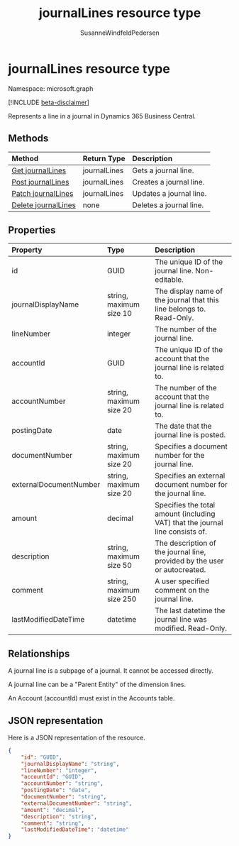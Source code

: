 ﻿---
title: journalLines resource type 
description: A journal line in Dynamics 365 Business Central.
services: project-madeira
documentationcenter: ''
author: SusanneWindfeldPedersen
localization_priority: Normal
ms.prod: "dynamics-365-business-central"
doc_type: resourcePageType
---

# journalLines resource type

Namespace: microsoft.graph

[!INCLUDE [beta-disclaimer](../../includes/beta-disclaimer.md)]

Represents a line in a journal in Dynamics 365 Business Central.

## Methods

| Method                                                       | Return Type  | Description             |
| :----------------------------------------------------------- | :----------- | :---------------------- |
| [Get journalLines](../api/dynamics-journalline-get.md)       | journalLines | Gets a journal line.    |
| [Post journalLines](../api/dynamics-create-journalline.md)   | journalLines | Creates a journal line. |
| [Patch journalLines](../api/dynamics-journalline-update.md)  | journalLines | Updates a journal line. |
| [Delete journalLines](../api/dynamics-journalline-delete.md) | none         | Deletes a journal line. |

## Properties

| Property               | Type                     | Description                                                                   |
| :--------------------- | :----------------------- | :---------------------------------------------------------------------------- |
| id                     | GUID                     | The unique ID of the journal line. Non-editable.                              |
| journalDisplayName     | string, maximum size 10  | The display name of the journal that this line belongs to. Read-Only.         |
| lineNumber             | integer                  | The number of the journal line.                                               |
| accountId              | GUID                     | The unique ID of the account that the journal line is related to.             |
| accountNumber          | string, maximum size 20  | The number of the account that the journal line is related to.                |
| postingDate            | date                     | The date that the journal line is posted.                                     |
| documentNumber         | string, maximum size 20  | Specifies a document number for the journal line.                             |
| externalDocumentNumber | string, maximum size 20  | Specifies an external document number for the journal line.                   |
| amount                 | decimal                  | Specifies the total amount (including VAT) that the journal line consists of. |
| description            | string, maximum size 50  | The description of the journal line, provided by the user or autocreated.     |
| comment                | string, maximum size 250 | A user specified comment on the journal line.                                 |
| lastModifiedDateTime   | datetime                 | The last datetime the journal line was modified. Read-Only.                   |

## Relationships

A journal line is a subpage of a journal. It cannot be accessed directly.

A journal line can be a "Parent Entity" of the dimension lines.

An Account (accountId) must exist in the Accounts table.

## JSON representation

Here is a JSON representation of the resource.

```json
{
    "id": "GUID",
    "journalDisplayName": "string",
    "lineNumber": "integer",
    "accountId": "GUID",
    "accountNumber": "string",
    "postingDate": "date",
    "documentNumber": "string",
    "externalDocumentNumber": "string",
    "amount": "decimal",
    "description": "string",
    "comment": "string",
    "lastModifiedDateTime": "datetime"
}
```
